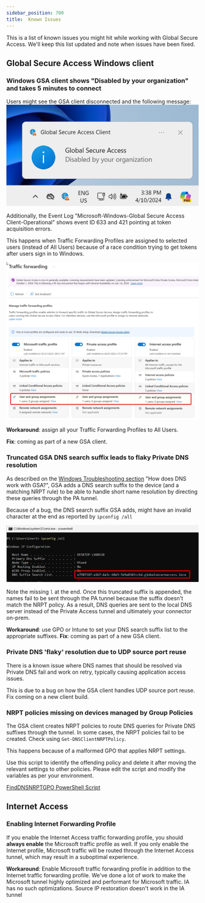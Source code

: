 ```yaml
---
sidebar_position: 700
title:  Known Issues
---
```


This is a list of known issues you might hit while working with Global Secure Access. We'll keep this list updated and note when issues have been fixed.

## Global Secure Access Windows client

### Windows GSA client shows "Disabled by your organization" and takes 5 minutes to connect

Users might see the GSA client disconnected and the following message:
![GSA shows "Disabled by your organization"](./img/GSADisabledByOrg.png)

Additionally, the Event Log "Microsoft-Windows-Global Secure Access Client-Operational" shows event ID 633 and 421 pointing at token acquisition errors.

This happens when Traffic Forwarding Profiles are assigned to selected users (instead of All Users) because of a race condition trying to get tokens after users sign in to Windows.

![Traffic Forwarding Profiles assigned to selected users](./img/TPtoAllUsers.png)

**Workaround**: assign all your Traffic Forwarding Profiles to All Users.

**Fix**: coming as part of a new GSA client.

### Truncated GSA DNS search suffix leads to flaky Private DNS resolution

As described on the [Windows Troubleshooting section](./WindowsClientTroubleshooting.md) "How does DNS work with GSA?", GSA adds a DNS search suffix to the device (and a matching NRPT rule) to be able to handle short name resolution by directing these queries through the PA tunnel.

Because of a bug, the DNS search suffix GSA adds, might have an invalid character at the end as reported by `ipconfig /all`

![alt text](./img/ipconfigTruncated.png)

Note the missing `l` at the end. Once this truncated suffix is appended, the names fail to be sent through the PA tunnel because the suffix doesn't match the NRPT policy. As a result, DNS queries are sent to the local DNS server instead of the Private Access tunnel and ultimately your connector on-prem.

**Workaround**: use GPO or Intune to set your DNS search suffix list to the appropriate suffixes.
**Fix**: coming as part of a new GSA client.

### Private DNS 'flaky' resolution due to UDP source port reuse
 There is a known issue where DNS names that should be resolved via Private DNS fail and work on retry, typically causing application access issues.
 
 This is due to a bug on how the GSA client handles UDP source port reuse. Fix coming on a new client build.

### NRPT policies missing on devices managed by Group Policies
The GSA client creates NRPT policies to route DNS queries for Private DNS suffixes through the tunnel. In some cases, the NRPT policies fail to be created.
Check using `Get-DNSClientNRPTPolicy`.

This happens because of a malformed GPO that applies NRPT settings.

Use this script to identify the offending policy and delete it after moving the relevant settings to other policies.
Please edit the script and modify the variables as per your environment.

[FindDNSNRPTGPO PowerShell Script](https://github.com/microsoft/GlobalSecureAccess/blob/main/website/content/FindDNSNRPTGPO.ps1)



## Internet Access

### Enabling Internet Forwarding Profile
If you enable the Internet Access traffic forwarding profile, you should **always enable** the Microsoft traffic profile as well. If you only enable the Internet profile, Microsoft traffic will be routed through the Internet Access tunnel, which may result in a suboptimal experience.

**Workaround**: Enable Microsoft traffic forwarding profile in addition to the Internet traffic forwarding profile. We've done a lot of work to make the Microsoft tunnel highly optimized and performant for Microsoft traffic. IA has no such optimizations. Source IP restoration doesn't work in the IA tunnel